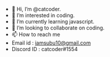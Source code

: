 - 👋 Hi, I’m @catcoder.
- 👀 I’m interested in coding.
- 🌱 I’m currently learning javascript.
- 💞️ I’m looking to collaborate on coding.
- 📫 How to reach me 
- Email id : iamsubu10@gmail.com
- Discord ID : catcoder#1554
